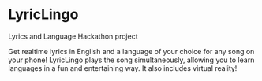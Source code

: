 # LyricLingo
Lyrics and Language Hackathon project

Get realtime lyrics in English and a language of your choice for any song on your phone! LyricLingo plays the song simultaneously, allowing you to learn languages in a fun and entertaining way. It also includes virtual reality!